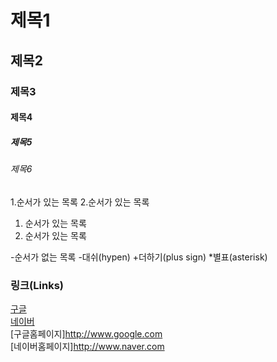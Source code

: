 # 제목1

## 제목2

### 제목3

#### 제목4

##### 제목5

###### 제목6

1.순서가 있는 목록
2.순서가 있는 목록
  1. 순서가 있는 목록
  2. 순서가 있는 목록

-순서가 없는 목록
 -대쉬(hypen)
 +더하기(plus sign)
 *별표(asterisk)

### 링크(Links)
[구글](http://www.google.com)   
[네이버](http://www.naver.com)   
[구글홈페이지]<http://www.google.com>   
[네이버홈페이지]<http://www.naver.com>   
  
